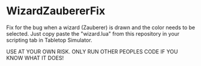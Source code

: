 # WizardZaubererFix

Fix for the bug when a wizard (Zauberer) is drawn and the color needs to be selected. Just copy paste the "wizard.lua" from this repository in your scripting tab in Tabletop Simulator.

USE AT YOUR OWN RISK. ONLY RUN OTHER PEOPLES CODE IF YOU KNOW WHAT IT DOES!
